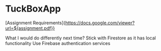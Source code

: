 # TuckBoxApp

[Assignment Requirements]{https://docs.google.com/viewer?url=${assignment.pdf}}


What I would do differently next time?
Stick with Firestore as it has local functionality
Use Firebase authentication services
